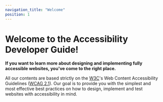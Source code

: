 ```yaml
---
navigation_title: "Welcome"
position: 1
---
```


# Welcome to the Accessibility Developer Guide!

**If you want to learn more about designing and implementing fully accessible websites, you've come to the right place.**

All our contents are based strictly on the [W3C](https://www.w3.org/)'s Web Content Accessibility Guidelines ([WCAG 2.1](https://www.w3.org/TR/WCAG21/)). Our goal is to provide you with the simplest and most effective best practices on how to design, implement and test websites with accessibility in mind.
